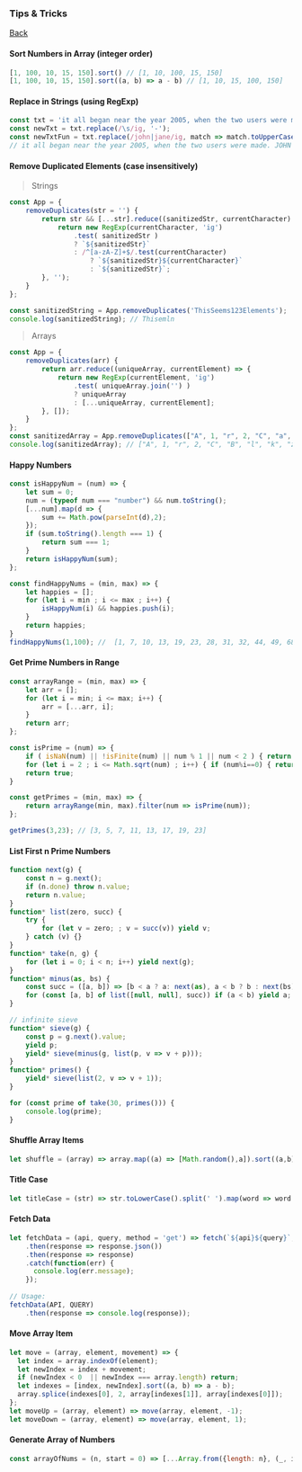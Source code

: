 ### Tips & Tricks 

[Back](../README.md)
<p></p><p></p>


#### Sort Numbers in Array (integer order) 
```javascript
[1, 100, 10, 15, 150].sort() // [1, 10, 100, 15, 150]
[1, 100, 10, 15, 150].sort((a, b) => a - b) // [1, 10, 15, 100, 150]
```
<p></p>

#### Replace in Strings (using RegExp)
```javascript
const txt = 'it all began near the year 2005, when the two users were made. john and jane were both humans.';
const newTxt = txt.replace(/\s/ig, '-');
const newTxtFun = txt.replace(/john|jane/ig, match => match.toUpperCase());
// it all began near the year 2005, when the two users were made. JOHN and JANE were both humans.
```
<p></p>

#### Remove Duplicated Elements (case insensitively)

> Strings
```javascript
const App = {
    removeDuplicates(str = '') {
        return str && [...str].reduce((sanitizedStr, currentCharacter) => {
            return new RegExp(currentCharacter, 'ig')
                .test( sanitizedStr )
                ? `${sanitizedStr}`
                : /^[a-zA-Z]+$/.test(currentCharacter)
                    ? `${sanitizedStr}${currentCharacter}`
                    : `${sanitizedStr}`;
        }, '');
    }
};

const sanitizedString = App.removeDuplicates('ThisSeems123Elements');
console.log(sanitizedString); // Thisemln
```

> Arrays
```javascript
const App = {
    removeDuplicates(arr) {
        return arr.reduce((uniqueArray, currentElement) => {
            return new RegExp(currentElement, 'ig')
                .test( uniqueArray.join('') )
                ? uniqueArray
                : [...uniqueArray, currentElement];
        }, []);
    }
};
const sanitizedArray = App.removeDuplicates(["A", 1, "r", 2, "C", "a", 2, "A", "B", "r", "a", "A", "l", "a", "k", "A", "z", "a", "m"]);
console.log(sanitizedArray); // ["A", 1, "r", 2, "C", "B", "l", "k", "z", "m"]
```
<p></p>

#### Happy Numbers
```javascript
const isHappyNum = (num) => {
	let sum = 0;
	num = (typeof num === "number") && num.toString();
	[...num].map(d => {
		sum += Math.pow(parseInt(d),2);
	});
	if (sum.toString().length === 1) {
		return sum === 1;
	}
	return isHappyNum(sum);
};

const findHappyNums = (min, max) => {
	let happies = [];
	for (let i = min ; i <= max ; i++) {
		isHappyNum(i) && happies.push(i);
	}
	return happies;
}
findHappyNums(1,100); //  [1, 7, 10, 13, 19, 23, 28, 31, 32, 44, 49, 68, 70, 79, 82, 86, 91, 94, 97, 100]
```
<p></p>

#### Get Prime Numbers in Range
```javascript
const arrayRange = (min, max) => {
    let arr = [];
    for (let i = min; i <= max; i++) {
        arr = [...arr, i];
    }
    return arr;
};

const isPrime = (num) => {
    if ( isNaN(num) || !isFinite(num) || num % 1 || num < 2 ) { return false; }
    for (let i = 2 ; i <= Math.sqrt(num) ; i++) { if (num%i==0) { return false; } }
    return true;
}

const getPrimes = (min, max) => {
    return arrayRange(min, max).filter(num => isPrime(num));
};

getPrimes(3,23); // [3, 5, 7, 11, 13, 17, 19, 23]
```
<p></p>

#### List First n Prime Numbers
```javascript
function next(g) {
    const n = g.next();
    if (n.done) throw n.value;
    return n.value;
}
function* list(zero, succ) {
    try {
        for (let v = zero; ; v = succ(v)) yield v;
    } catch (v) {}
}
function* take(n, g) {
    for (let i = 0; i < n; i++) yield next(g);
}
function* minus(as, bs) {
    const succ = ([a, b]) => [b < a ? a: next(as), a < b ? b : next(bs)];
    for (const [a, b] of list([null, null], succ)) if (a < b) yield a;
}

// infinite sieve
function* sieve(g) {
    const p = g.next().value;
    yield p;
    yield* sieve(minus(g, list(p, v => v + p)));
}
function* primes() {
    yield* sieve(list(2, v => v + 1));
}

for (const prime of take(30, primes())) {
    console.log(prime);
}
```
<p></p>

#### Shuffle Array Items
```javascript
let shuffle = (array) => array.map((a) => [Math.random(),a]).sort((a,b) => a[0]-b[0]).map((a) => a[1]);
```
<p></p>

#### Title Case
```javascript
let titleCase = (str) => str.toLowerCase().split(' ').map(word => word.replace(word[0], word[0].toUpperCase())).join(' ');
```
<p></p>

#### Fetch Data
```javascript
let fetchData = (api, query, method = 'get') => fetch(`${api}${query}`, {method: method})
    .then(response => response.json())
    .then(response => response)
    .catch(function(err) {
      console.log(err.message);
    });
    
// Usage:
fetchData(API, QUERY)
    .then(response => console.log(response));
```
<p></p>

#### Move Array Item
```javascript
let move = (array, element, movement) => {
  let index = array.indexOf(element);
  let newIndex = index + movement;
  if (newIndex < 0  || newIndex === array.length) return;
  let indexes = [index, newIndex].sort((a, b) => a - b);
  array.splice(indexes[0], 2, array[indexes[1]], array[indexes[0]]);
};
let moveUp = (array, element) => move(array, element, -1);
let moveDown = (array, element) => move(array, element, 1);
```
<p></p>


#### Generate Array of Numbers
```javascript
const arrayOfNums = (n, start = 0) => [...Array.from({length: n}, (_, i) => i = start + i)]
```
<p></p>






































